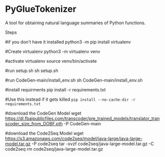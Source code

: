 # PyGlueTokenizer
A tool for obtaining natural language summaries of Python functions.

Steps

#if you don't have it installed
python3 -m pip install virtualenv

#Create virtualenv
python3 -m virtualenv venv

#activate virtualenv
source venv/bin/activate

#run setup.sh
sh setup.sh

#run CodeGen-main/install_env.sh
sh CodeGen-main/install_env.sh

#install requirments
pip install -r requirements.txt

#Use this instead if it gets killed ```pip install --no-cache-dir -r requirements.txt```

#download the CodeGen Model
wget https://dl.fbaipublicfiles.com/transcoder/pre_trained_models/translator_transcoder_size_from_DOBF.pth -P CodeGen-main

#download the Code2Seq Model
wget https://s3.amazonaws.com/code2seq/model/java-large/java-large-model.tar.gz -P code2seq
tar -xvzf code2seq/java-large-model.tar.gz -C code2seq
rm code2seq/java-large-model.tar.gz